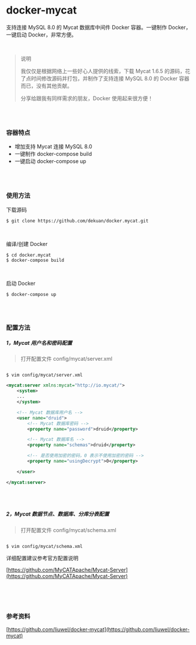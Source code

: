 # docker-mycat

支持连接 MySQL 8.0 的 Mycat 数据库中间件 Docker 容器。一键制作 Docker，一键启动 Docker，非常方便。

<br />


> 说明
>
> 我仅仅是根据网络上一些好心人提供的线索，下载 Mycat 1.6.5 的源码，花了点时间修改源码并打包，并制作了支持连接 MySQL 8.0 的 Docker 容器而已，没有其他贡献。
>
> 分享给跟我有同样需求的朋友，Docker 使用起来很方便！


<br />
<br />


### 容器特点

* 增加支持 Mycat 连接 MySQL 8.0
* 一键制作 docker-compose build
* 一键启动 docker-compose up


<br />
<br />


### 使用方法


下载源码
~~~
$ git clone https://github.com/dekuan/docker.mycat.git
~~~
<br />

编译/创建 Docker
~~~
$ cd docker.mycat
$ docker-compose build
~~~
<br />

启动 Docker
~~~
$ docker-compose up
~~~



<br />
<br />


### 配置方法

##### 1，Mycat 用户名和密码配置

> 打开配置文件 config/mycat/server.xml

~~~

$ vim config/mycat/server.xml
~~~

~~~ xml
<mycat:server xmlns:mycat="http://io.mycat/">
    <system>
    ...
    </system>

    <!-- Mycat 数据库用户名 -->
    <user name="druid">
        <!-- Mycat 数据库密码 -->
        <property name="password">druid</property>

        <!-- Mycat 数据库名 -->
        <property name="schemas">druid</property>

        <!-- 是否使用加密的密码，0 表示不使用加密的密码 -->
        <property name="usingDecrypt">0</property>

    </user>

</mycat:server>
~~~


<br />
<br />


##### 2，Mycat 数据节点、数据库、分库分表配置

> 打开配置文件 config/mycat/schema.xml

~~~

$ vim config/mycat/schema.xml
~~~

详细配置建议参考官方配置说明

[https://github.com/MyCATApache/Mycat-Server](https://github.com/MyCATApache/Mycat-Server)



<br />
<br />
<br />


### 参考资料

[https://github.com/liuwel/docker-mycat](https://github.com/liuwel/docker-mycat)


